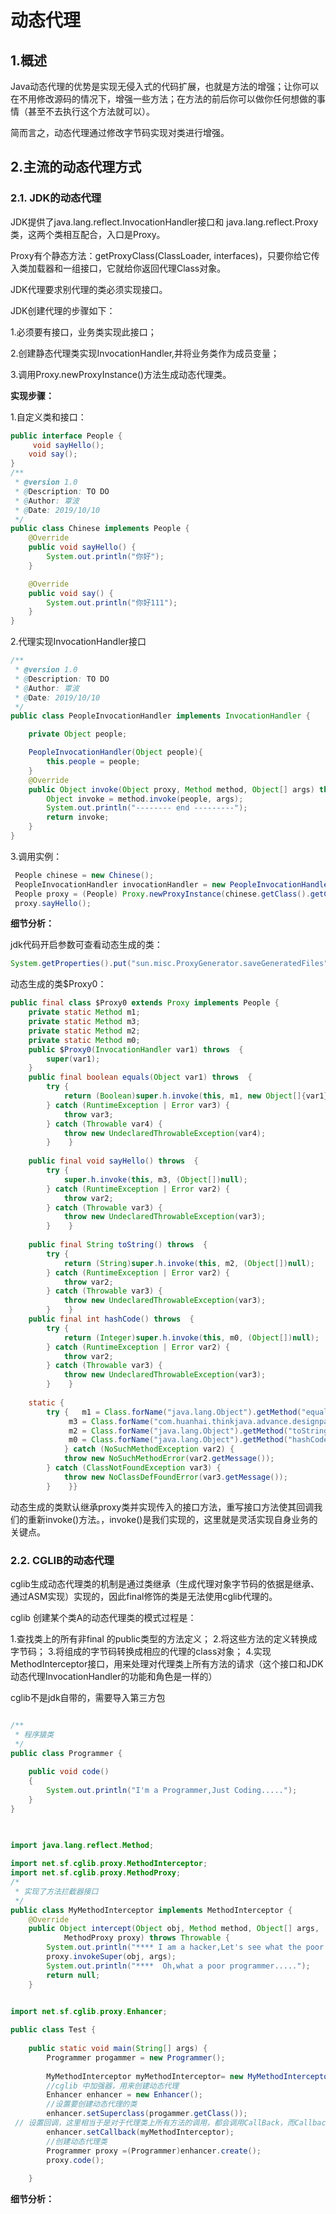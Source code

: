 # 动态代理

## 1.概述

Java动态代理的优势是实现无侵入式的代码扩展，也就是方法的增强；让你可以在不用修改源码的情况下，增强一些方法；在方法的前后你可以做你任何想做的事情（甚至不去执行这个方法就可以）。

 简而言之，动态代理通过修改字节码实现对类进行增强。



## 2.主流的动态代理方式

### 2.1. JDK的动态代理

JDK提供了java.lang.reflect.InvocationHandler接口和 java.lang.reflect.Proxy类，这两个类相互配合，入口是Proxy。

Proxy有个静态方法：getProxyClass(ClassLoader, interfaces)，只要你给它传入类加载器和一组接口，它就给你返回代理Class对象。

 JDK代理要求别代理的类必须实现接口。

 JDK创建代理的步骤如下：

  1.必须要有接口，业务类实现此接口；

  2.创建静态代理类实现InvocationHandler,并将业务类作为成员变量；

  3.调用Proxy.newProxyInstance()方法生成动态代理类。



**实现步骤：**

1.自定义类和接口：

```java
public interface People {
     void sayHello();
    void say();
}
/**
 * @version 1.0
 * @Description: TO DO
 * @Author: 覃波
 * @Date: 2019/10/10
 */
public class Chinese implements People {
    @Override
    public void sayHello() {
        System.out.println("你好");
    }

    @Override
    public void say() {
        System.out.println("你好111");
    }
}

```

2.代理实现InvocationHandler接口

```java
/**
 * @version 1.0
 * @Description: TO DO
 * @Author: 覃波
 * @Date: 2019/10/10
 */
public class PeopleInvocationHandler implements InvocationHandler {

    private Object people;

    PeopleInvocationHandler(Object people){
        this.people = people;
    }
    @Override
    public Object invoke(Object proxy, Method method, Object[] args) throws Throwable {
        Object invoke = method.invoke(people, args);
        System.out.println("-------- end ---------");
        return invoke;
    }
}
```

3.调用实例：

```java
 People chinese = new Chinese();
 PeopleInvocationHandler invocationHandler = new PeopleInvocationHandler(chinese);
 People proxy = (People) Proxy.newProxyInstance(chinese.getClass().getClassLoader(), chinese.getClass().getInterfaces(), invocationHandler);
 proxy.sayHello();
```

**细节分析：**

jdk代码开启参数可查看动态生成的类：

```java
System.getProperties().put("sun.misc.ProxyGenerator.saveGeneratedFiles","true");
```

动态生成的类$Proxy0：

```java
public final class $Proxy0 extends Proxy implements People {    
    private static Method m1;    
    private static Method m3;    
    private static Method m2;    
    private static Method m0;    
    public $Proxy0(InvocationHandler var1) throws  {        
        super(var1);    
    }    
    public final boolean equals(Object var1) throws  {        
        try {            
            return (Boolean)super.h.invoke(this, m1, new Object[]{var1});       
        } catch (RuntimeException | Error var3) {            
            throw var3;        
        } catch (Throwable var4) {            
            throw new UndeclaredThrowableException(var4);        
        }    }
    
    public final void sayHello() throws  {        
        try {            
            super.h.invoke(this, m3, (Object[])null);        
        } catch (RuntimeException | Error var2) {            
            throw var2;        
        } catch (Throwable var3) {            
            throw new UndeclaredThrowableException(var3);        
        }    }
    
    public final String toString() throws  {       
        try {            
            return (String)super.h.invoke(this, m2, (Object[])null);        
        } catch (RuntimeException | Error var2) {            
            throw var2;        
        } catch (Throwable var3) {            
            throw new UndeclaredThrowableException(var3);        
        }    }    
    public final int hashCode() throws  {        
        try {            
            return (Integer)super.h.invoke(this, m0, (Object[])null);        
        } catch (RuntimeException | Error var2) {            
            throw var2;        
        } catch (Throwable var3) {            
            throw new UndeclaredThrowableException(var3);        
        }    } 
    
    static {        
        try {   m1 = Class.forName("java.lang.Object").getMethod("equals", Class.forName("java.lang.Object"));            
             m3 = Class.forName("com.huanhai.thinkjava.advance.designpattern.proxy.dynamic.People").getMethod("sayHello");            
             m2 = Class.forName("java.lang.Object").getMethod("toString");           
             m0 = Class.forName("java.lang.Object").getMethod("hashCode");        
            } catch (NoSuchMethodException var2) {            
            throw new NoSuchMethodError(var2.getMessage());        
        } catch (ClassNotFoundException var3) {            
            throw new NoClassDefFoundError(var3.getMessage());        
        }    }}
```

动态生成的类默认继承proxy类并实现传入的接口方法，重写接口方法使其回调我们的重新invoke()方法。，invoke()是我们实现的，这里就是灵活实现自身业务的关键点。

### 2.2. CGLIB的动态代理

 cglib生成动态代理类的机制是通过类继承（生成代理对象字节码的依据是继承、通过ASM实现）实现的，因此final修饰的类是无法使用cglib代理的。

cglib 创建某个类A的动态代理类的模式过程是：

1.查找类上的所有非final 的public类型的方法定义；
2.将这些方法的定义转换成字节码；
3.将组成的字节码转换成相应的代理的class对象；
4.实现 MethodInterceptor接口，用来处理对代理类上所有方法的请求（这个接口和JDK动态代理InvocationHandler的功能和角色是一样的）

cglib不是jdk自带的，需要导入第三方包

```java

/**
 * 程序猿类
 */
public class Programmer {
 
	public void code()
	{
		System.out.println("I'm a Programmer,Just Coding.....");
	}
}

```

```java

 
import java.lang.reflect.Method;
 
import net.sf.cglib.proxy.MethodInterceptor;
import net.sf.cglib.proxy.MethodProxy;
/*
 * 实现了方法拦截器接口
 */
public class MyMethodInterceptor implements MethodInterceptor {
	@Override
	public Object intercept(Object obj, Method method, Object[] args,
			MethodProxy proxy) throws Throwable {
		System.out.println("**** I am a hacker,Let's see what the poor programmer is doing Now...");
		proxy.invokeSuper(obj, args);
		System.out.println("****  Oh,what a poor programmer.....");
		return null;
	}
```

```java

import net.sf.cglib.proxy.Enhancer;
 
public class Test {
 
	public static void main(String[] args) {
		Programmer progammer = new Programmer();
		
		MyMethodInterceptor myMethodInterceptor= new MyMethodInterceptor ();
		//cglib 中加强器，用来创建动态代理
		Enhancer enhancer = new Enhancer();  
        //设置要创建动态代理的类
		enhancer.setSuperclass(progammer.getClass());  
 // 设置回调，这里相当于是对于代理类上所有方法的调用，都会调用CallBack，而Callback则需要实行intercept()方法进行拦截
        enhancer.setCallback(myMethodInterceptor);
        //创建动态代理类
        Programmer proxy =(Programmer)enhancer.create();
        proxy.code();
        
	}
```

**细节分析：**